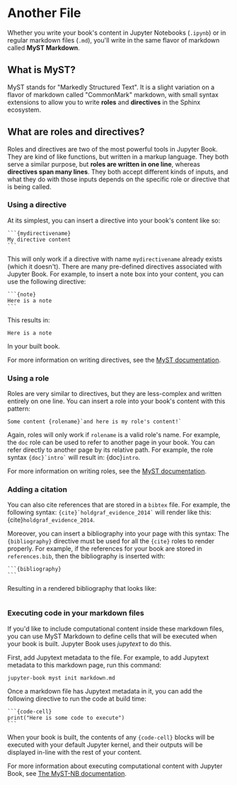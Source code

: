 # Another File

Whether you write your book's content in Jupyter Notebooks (`.ipynb`) or
in regular markdown files (`.md`), you'll write in the same flavor of markdown
called **MyST Markdown**.

## What is MyST?

MyST stands for "Markedly Structured Text". It
is a slight variation on a flavor of markdown called "CommonMark" markdown,
with small syntax extensions to allow you to write **roles** and **directives**
in the Sphinx ecosystem.

## What are roles and directives?

Roles and directives are two of the most powerful tools in Jupyter Book. They
are kind of like functions, but written in a markup language. They both
serve a similar purpose, but **roles are written in one line**, whereas
**directives span many lines**. They both accept different kinds of inputs,
and what they do with those inputs depends on the specific role or directive
that is being called.

### Using a directive

At its simplest, you can insert a directive into your book's content like so:

````
```{mydirectivename}
My directive content
```
````

This will only work if a directive with name `mydirectivename` already exists
(which it doesn't). There are many pre-defined directives associated with
Jupyter Book. For example, to insert a note box into your content, you can
use the following directive:

````
```{note}
Here is a note
```
````

This results in:

```{note}
Here is a note
```

In your built book.

For more information on writing directives, see the
[MyST documentation](https://myst-parser.readthedocs.io/).


### Using a role

Roles are very similar to directives, but they are less-complex and written
entirely on one line. You can insert a role into your book's content with
this pattern:

```
Some content {rolename}`and here is my role's content!`
```

Again, roles will only work if `rolename` is a valid role's name. For example,
the `doc` role can be used to refer to another page in your book. You can
refer directly to another page by its relative path. For example, the
role syntax `` {doc}`intro` `` will result in: {doc}`intro`.

For more information on writing roles, see the
[MyST documentation](https://myst-parser.readthedocs.io/).


### Adding a citation

You can also cite references that are stored in a `bibtex` file. For example,
the following syntax: `` {cite}`holdgraf_evidence_2014` `` will render like
this: {cite}`holdgraf_evidence_2014`.

Moreover, you can insert a bibliography into your page with this syntax:
The `{bibliography}` directive must be used for all the `{cite}` roles to
render properly.
For example, if the references for your book are stored in `references.bib`,
then the bibliography is inserted with:

````
```{bibliography}
```
````

Resulting in a rendered bibliography that looks like:

```{bibliography}
```


### Executing code in your markdown files

If you'd like to include computational content inside these markdown files,
you can use MyST Markdown to define cells that will be executed when your
book is built. Jupyter Book uses *jupytext* to do this.

First, add Jupytext metadata to the file. For example, to add Jupytext metadata
to this markdown page, run this command:

```
jupyter-book myst init markdown.md
```

Once a markdown file has Jupytext metadata in it, you can add the following
directive to run the code at build time:

````
```{code-cell}
print("Here is some code to execute")
```
````

When your book is built, the contents of any `{code-cell}` blocks will be
executed with your default Jupyter kernel, and their outputs will be displayed
in-line with the rest of your content.

For more information about executing computational content with Jupyter Book,
see [The MyST-NB documentation](https://myst-nb.readthedocs.io/).
